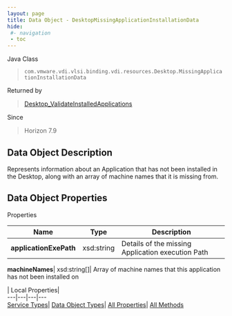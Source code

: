 ```yaml
---
layout: page
title: Data Object - DesktopMissingApplicationInstallationData
hide:
 #- navigation
 - toc
---
```






Java Class  
> `com.vmware.vdi.vlsi.binding.vdi.resources.Desktop.MissingApplicationInstallationData`

Returned by  
> [Desktop_ValidateInstalledApplications](vdi.resources.Desktop.md#validateInstalledApplications)

Since  
> Horizon 7.9


## Data Object Description 

Represents information about an Application that has not been installed in the Desktop, along with an array of machine names that it is missing from. 

## Data Object Properties

Properties

Name |  Type |  Description   
---|---|---  
**applicationExePath**|  xsd:string|  Details of the missing Application execution Path   
  
**machineNames**|  xsd:string[]|  Array of machine names that this application has not been installed on   
  
  
  
 | Local Properties|   
---|---|---|---  
[Service Types](index-mo_types.md)| [Data Object Types](index-do_types.md)| [All Properties](index-properties.md)| [All Methods](index-methods.md)  
  
  
